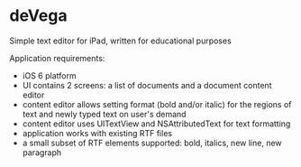 deVega
======

Simple text editor for iPad, written for educational purposes

Application requirements:
* iOS 6 platform
* UI contains 2 screens: a list of documents and a document content editor
* content editor allows setting format (bold and/or italic) for the regions of text and newly typed text on user's demand
* content editor uses UITextView and NSAttributedText for text formatting
* application works with existing RTF files
* a small subset of RTF elements supported: bold, italics, new line, new paragraph

